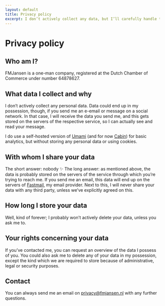 ```yaml
---
layout: default
title: Privacy policy
excerpt: I don’t actively collect any data, but I’ll carefully handle the data you send me.
---
```


# Privacy policy

## Who am I?
FMJansen is a one-man company, registered at the Dutch Chamber of Commerce under number 64878627.

## What data I collect and why
I don’t actively collect any personal data. Data could end up in my possession, though, if you send me an e-email or message on a social network. In that case, I will receive the data you send me, and this gets stored on the servers of the respective service, so I can actually see and read your message.

I do use a self-hosted version of [Umami](https://umami.is/) (and for now [Cabin](https://withcabin.com/)) for basic analytics, but without storing any personal data or using cookies. 

## With whom I share your data
The short answer: nobody ✨ The long answer: as mentioned above, the data is probably stored on the servers of the service through which you’re trying to reach me. If you send me an email, this data will end up on the servers of [Fastmail](https://www.fastmail.com/), my email provider. Next to this, I will never share your data with any third party, unless we’ve explicitly agreed on this.

## How long I store your data
Well, kind of forever; I probably won’t actively delete your data, unless you ask me to.

## Your rights concerning your data
If you’ve contacted me, you can request an overview of the data I possess of you. You could also ask me to delete any of your data in my possession, except the kind which we are required to store because of administrative, legal or security purposes.

## Contact
You can always send me an email on privacy@fmjansen.nl with any further questions.
